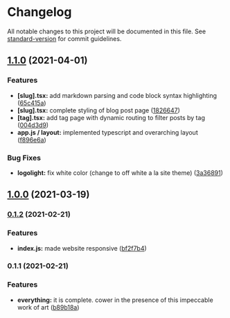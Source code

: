 # Changelog

All notable changes to this project will be documented in this file. See [standard-version](https://github.com/conventional-changelog/standard-version) for commit guidelines.

## [1.1.0](https://github.com/dayvista/portfolio-website-v2/compare/v1.0.0...v1.1.0) (2021-04-01)


### Features

* **[slug].tsx:** add markdown parsing and code block syntax highlighting ([65c415a](https://github.com/dayvista/portfolio-website-v2/commit/65c415a96492b805585c0b84837f8dd829b660f2))
* **[slug].tsx:** complete styling of blog post page ([1826647](https://github.com/dayvista/portfolio-website-v2/commit/18266473f9ffdc0840d49137a157c63b72d0226a))
* **[tag].tsx:** add tag page with dynamic routing to filter posts by tag ([004d3d9](https://github.com/dayvista/portfolio-website-v2/commit/004d3d9ed470587e6bd2a6a6d20763429599cda6))
* **app.js / layout:** implemented typescript and overarching layout ([f896e6a](https://github.com/dayvista/portfolio-website-v2/commit/f896e6ab286fba9271a5a4dc898c9e7b98029992))


### Bug Fixes

* **logolight:** fix white color (change to off white a la site theme) ([3a36891](https://github.com/dayvista/portfolio-website-v2/commit/3a36891e58aa7ab3b49a8703c74dcfa9b533a02c))

## [1.0.0](https://github.com/dayvista/portfolio-website-v2/compare/v0.1.2...v1.0.0) (2021-03-19)

### [0.1.2](https://github.com/dayvista/portfolio-website-v2/compare/v0.1.1...v0.1.2) (2021-02-21)


### Features

* **index.js:** made website responsive ([bf2f7b4](https://github.com/dayvista/portfolio-website-v2/commit/bf2f7b4c394862a61109ebfc9f18efd7243b81b8))

### 0.1.1 (2021-02-21)


### Features

* **everything:** it is complete. cower in the presence of this impeccable work of art ([b89b18a](https://github.com/dayvista/portfolio-website-v2/commit/b89b18abfc2b90bece036d08bf68fc480af30ab6))
